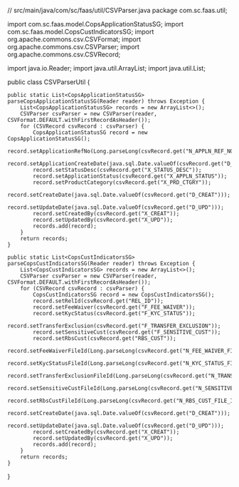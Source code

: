 // src/main/java/com/sc/faas/util/CSVParser.java
package com.sc.faas.util;

import com.sc.faas.model.CopsApplicationStatusSG;
import com.sc.faas.model.CopsCustIndicatorsSG;
import org.apache.commons.csv.CSVFormat;
import org.apache.commons.csv.CSVParser;
import org.apache.commons.csv.CSVRecord;

import java.io.Reader;
import java.util.ArrayList;
import java.util.List;

public class CSVParserUtil {

    public static List<CopsApplicationStatusSG> parseCopsApplicationStatusSG(Reader reader) throws Exception {
        List<CopsApplicationStatusSG> records = new ArrayList<>();
        CSVParser csvParser = new CSVParser(reader, CSVFormat.DEFAULT.withFirstRecordAsHeader());
        for (CSVRecord csvRecord : csvParser) {
            CopsApplicationStatusSG record = new CopsApplicationStatusSG();
            record.setApplicationRefNo(Long.parseLong(csvRecord.get("N_APPLN_REF_NO")));
            record.setApplicationCreateDate(java.sql.Date.valueOf(csvRecord.get("D_APPLN_CREAT")));
            record.setStatusDesc(csvRecord.get("X_STATUS_DESC"));
            record.setApplicationStatus(csvRecord.get("X_APPLN_STATUS"));
            record.setProductCategory(csvRecord.get("X_PRD_CTGRY"));
            record.setCreateDate(java.sql.Date.valueOf(csvRecord.get("D_CREAT")));
            record.setUpdateDate(java.sql.Date.valueOf(csvRecord.get("D_UPD")));
            record.setCreatedBy(csvRecord.get("X_CREAT"));
            record.setUpdatedBy(csvRecord.get("X_UPD"));
            records.add(record);
        }
        return records;
    }

    public static List<CopsCustIndicatorsSG> parseCopsCustIndicatorsSG(Reader reader) throws Exception {
        List<CopsCustIndicatorsSG> records = new ArrayList<>();
        CSVParser csvParser = new CSVParser(reader, CSVFormat.DEFAULT.withFirstRecordAsHeader());
        for (CSVRecord csvRecord : csvParser) {
            CopsCustIndicatorsSG record = new CopsCustIndicatorsSG();
            record.setRelId(csvRecord.get("REL_ID"));
            record.setFeeWaiver(csvRecord.get("F_FEE_WAIVER"));
            record.setKycStatus(csvRecord.get("F_KYC_STATUS"));
            record.setTransferExclusion(csvRecord.get("F_TRANSFER_EXCLUSION"));
            record.setSensitiveCust(csvRecord.get("F_SENSITIVE_CUST"));
            record.setRbsCust(csvRecord.get("RBS_CUST"));
            record.setFeeWaiverFileId(Long.parseLong(csvRecord.get("N_FEE_WAIVER_FILE_ID")));
            record.setKycStatusFileId(Long.parseLong(csvRecord.get("N_KYC_STATUS_FILE_ID")));
            record.setTransferExclusionFileId(Long.parseLong(csvRecord.get("N_TRANSFER_EXCLUSION_FILE_ID")));
            record.setSensitiveCustFileId(Long.parseLong(csvRecord.get("N_SENSITIVE_CUST_FILE_ID")));
            record.setRbsCustFileId(Long.parseLong(csvRecord.get("N_RBS_CUST_FILE_ID")));
            record.setCreateDate(java.sql.Date.valueOf(csvRecord.get("D_CREAT")));
            record.setUpdateDate(java.sql.Date.valueOf(csvRecord.get("D_UPD")));
            record.setCreatedBy(csvRecord.get("X_CREAT"));
            record.setUpdatedBy(csvRecord.get("X_UPD"));
            records.add(record);
        }
        return records;
    }
}

